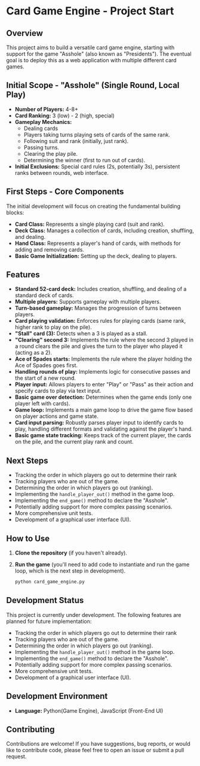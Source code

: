# Card Game Engine - Project Start

## Overview

This project aims to build a versatile card game engine, starting with support for the game "Asshole" (also known as "Presidents"). The eventual goal is to deploy this as a web application with multiple different card games.

## Initial Scope - "Asshole" (Single Round, Local Play)

- **Number of Players:** 4-8+
- **Card Ranking:** 3 (low) - 2 (high, special)
- **Gameplay Mechanics:**
  - Dealing cards
  - Players taking turns playing sets of cards of the same rank.
  - Following suit and rank (initially, just rank).
  - Passing turns.
  - Clearing the play pile.
  - Determining the winner (first to run out of cards).
- **Initial Exclusions:** Special card rules (2s, potentially 3s), persistent ranks between rounds, web interface.

## First Steps - Core Components

The initial development will focus on creating the fundamental building blocks:

- **Card Class:** Represents a single playing card (suit and rank).
- **Deck Class:** Manages a collection of cards, including creation, shuffling, and dealing.
- **Hand Class:** Represents a player's hand of cards, with methods for adding and removing cards.
- **Basic Game Initialization:** Setting up the deck, dealing to players.

## Features

- **Standard 52-card deck:** Includes creation, shuffling, and dealing of a standard deck of cards.
- **Multiple players:** Supports gameplay with multiple players.
- **Turn-based gameplay:** Manages the progression of turns between players.
- **Card playing validation:** Enforces rules for playing cards (same rank, higher rank to play on the pile).
- **"Stall" card (3):** Detects when a 3 is played as a stall.
- **"Clearing" second 3:** Implements the rule where the second 3 played in a round clears the pile and gives the turn to the player who played it (acting as a 2).
- **Ace of Spades starts:** Implements the rule where the player holding the Ace of Spades goes first.
- **Handling rounds of play:** Implements logic for consecutive passes and the start of a new round.
- **Player input:** Allows players to enter "Play" or "Pass" as their action and specify cards to play via text input.
- **Basic game over detection:** Determines when the game ends (only one player left with cards).
- **Game loop:** Implements a main game loop to drive the game flow based on player actions and game state.
- **Card input parsing:** Robustly parses player input to identify cards to play, handling different formats and validating against the player's hand.
- **Basic game state tracking:** Keeps track of the current player, the cards on the pile, and the current play rank and count.

## Next Steps

- Tracking the order in which players go out to determine their rank
- Tracking players who are out of the game.
- Determining the order in which players go out (ranking).
- Implementing the `handle_player_out()` method in the game loop.
- Implementing the `end_game()` method to declare the "Asshole".
- Potentially adding support for more complex passing scenarios.
- More comprehensive unit tests.
- Development of a graphical user interface (UI).

## How to Use

1.  **Clone the repository** (if you haven't already).
2.  **Run the game** (you'll need to add code to instantiate and run the game loop, which is the next step in development).

    ```bash
    python card_game_engine.py
    ```

## Development Status

This project is currently under development. The following features are planned for future implementation:

- Tracking the order in which players go out to determine their rank
- Tracking players who are out of the game.
- Determining the order in which players go out (ranking).
- Implementing the `handle_player_out()` method in the game loop.
- Implementing the `end_game()` method to declare the "Asshole".
- Potentially adding support for more complex passing scenarios.
- More comprehensive unit tests.
- Development of a graphical user interface (UI).

## Development Environment

- **Language:** Python(Game Engine), JavaScript (Front-End UI)

## Contributing

Contributions are welcome! If you have suggestions, bug reports, or would like to contribute code, please feel free to open an issue or submit a pull request.
